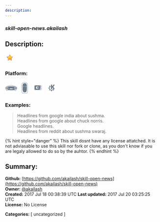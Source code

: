 ```yaml
---
description: 
---
```


### _skill-open-news.akailash_  
## Description:  
  
  
![](../.gitbook/assets/star.png)  
  
### Platform:  
 ![Mark I](../.gitbook/assets/mark-1-icon.png)  ![Mark II](../.gitbook/assets/mark-2-icon.png)  ![Picroft](../.gitbook/assets/picroft-icon.png)  ![plasmoid](../.gitbook/assets/kde.png)   
### Examples:  
> Headlines from google india about sushma.  
> Headlines from google about chuck norris.  
> Google headlines.  
> Headlines from reddit about sushma swaraj.  
  
{% hint style="danger" %}
This skill dosnt have any license attatched. It is not adviasable to use this skill nor fork or clone, as you don't know if you are legaly allowed to do so by the auhtor.
{% endhint %}
  
## Summary:  
**Github:** [https://github.com/akailash/skill-open-news](https://github.com/akailash/skill-open-news)  
**Owner:** [@akailash](https://github.com/akailash)  
**Created:** 2017 Jul 18 00:38:39 UTC  **Last updated:** 2017 Jul 20 03:25:25 UTC  
**License:** No License  
  
**Categories:** [ uncategorized ]   
